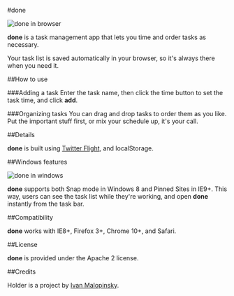 #done

![done in browser](http://imsky.github.io/done/screenshot_browser.jpg)

**done** is a task management app that lets you time and order tasks as necessary.

Your task list is saved automatically in your browser, so it's always there when you need it.

##How to use

###Adding a task
Enter the task name, then click the time button to set the task time, and click **add**.

###Organizing tasks
You can drag and drop tasks to order them as you like. Put the important stuff first, or mix your schedule up, it's your call.

##Details

**done** is built using [Twitter Flight](https://github.com/twitter/flight), and localStorage.

##Windows features

![done in windows](http://imsky.github.io/done/screenshot_snap.jpg?0)

**done** supports both Snap mode in Windows 8 and Pinned Sites in IE9+. This way, users can see the task list while they're working, and open **done** instantly from the task bar.

##Compatibility

**done** works with IE8+, Firefox 3+, Chrome 10+, and Safari.

##License

**done** is provided under the Apache 2 license.

##Credits

Holder is a project by [Ivan Malopinsky](http://imsky.co).

